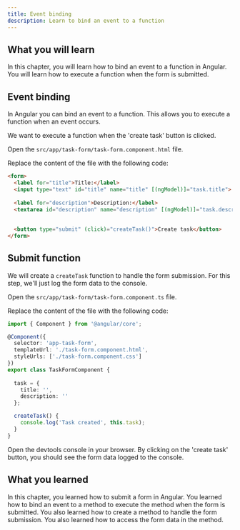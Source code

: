 ```yaml
---
title: Event binding
description: Learn to bind an event to a function
---
```


## What you will learn

In this chapter, you will learn how to bind an event to a function in Angular.
You will learn how to execute a function when the form is submitted.

## Event binding

In Angular you can bind an event to a function. This allows you to execute a function when an event occurs.

We want to execute a function when the 'create task' button is clicked.

Open the `src/app/task-form/task-form.component.html` file.

Replace the content of the file with the following code:

```html ins={"Add the submit event binding": 8-9}
<form>
  <label for="title">Title:</label>
  <input type="text" id="title" name="title" [(ngModel)]="task.title">
  
  <label for="description">Description:</label>
  <textarea id="description" name="description" [(ngModel)]="task.description"></textarea>
  
    
  <button type="submit" (click)="createTask()">Create task</button>
</form>
```

## Submit function

We will create a `createTask` function to handle the form submission.
For this step, we'll just log the form data to the console.

Open the `src/app/task-form/task-form.component.ts` file.

Replace the content of the file with the following code:

```typescript ins={"Add the createTask method": 9-13}
import { Component } from '@angular/core';

@Component({
  selector: 'app-task-form',
  templateUrl: './task-form.component.html',
  styleUrls: ['./task-form.component.css']
})
export class TaskFormComponent {
    
  task = {
    title: '',
    description: ''
  };

  createTask() {
    console.log('Task created', this.task);
  }
}
```

Open the devtools console in your browser.
By clicking on the 'create task' button, you should see the form data logged to the console.

## What you learned

In this chapter, you learned how to submit a form in Angular. You learned how to bind an event to a method to execute the method when the form is submitted. You also learned how to create a method to handle the form submission. You also learned how to access the form data in the method. 

